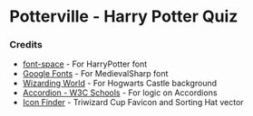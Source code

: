 # Potterville - Harry Potter Quiz


### Credits
- [font-space](https://www.fontspace.com/category/harry-potter) - For HarryPotter font
- [Google Fonts](https://fonts.google.com/specimen/MedievalSharp) - For MedievalSharp font
- [Wizarding World](https://www.wizardingworld.com/features/try-out-our-new-harry-potter-video-call-backgrounds) - For Hogwarts Castle background
- [Accordion - W3C Schools](https://www.w3schools.com/howto/howto_js_accordion.asp) - For logic on Accordions
- [Icon Finder](https://www.iconfinder.com/) - Triwizard Cup Favicon and Sorting Hat vector


